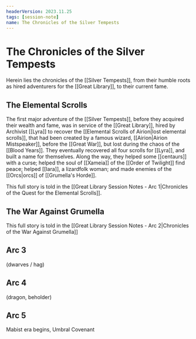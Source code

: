 ```yaml
---
headerVersion: 2023.11.25
tags: [session-note]
name: The Chronicles of the Silver Tempests
---
```

# The Chronicles of the Silver Tempests

Herein lies the chronicles of the [[Silver Tempests]], from their humble roots as hired adventurers for the [[Great Library]], to their current fame.

## The Elemental Scrolls

The first major adventure of the [[Silver Tempests]], before they acquired their wealth and fame, was in service of the [[Great Library]], hired by Archivist [[Lyra]] to recover the [[Elemental Scrolls of Airion|lost elemental scrolls]], that had been created by a famous wizard, [[Airion|Airion Mistspeaker]], before the [[Great War]], but lost during the chaos of the [[Blood Years]]. They eventually recovered all four scrolls for [[Lyra]], and built a name for themselves. Along the way, they helped some [[centaurs]] with a curse; helped the soul of [[Xameia]] of the [[Order of Twilight]] find peace; helped [[Iara]], a lizardfolk woman; and made enemies of the [[Orcs|orcs]] of [[Grumella's Horde]]. 

This full story is told in the [[Great Library Session Notes - Arc 1|Chronicles of the Quest for the Elemental Scrolls]].


## The War Against Grumella

This full story is told in the [[Great Library Session Notes - Arc 2|Chronicles of the War Against Grumella]]


## Arc 3

(dwarves / hag)


## Arc 4

(dragon, beholder)


## Arc 5

Mabist era begins, Umbral Covenant

